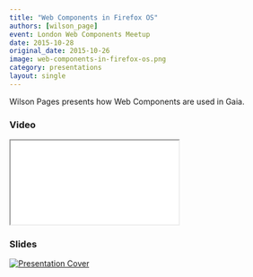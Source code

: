 ```yaml
---
title: "Web Components in Firefox OS"
authors: [wilson_page]
event: London Web Components Meetup
date: 2015-10-28
original_date: 2015-10-26
image: web-components-in-firefox-os.png
category: presentations
layout: single
---
```


Wilson Pages presents how Web Components are used in Gaia.

<!-- Excerpt -->

### Video

<div class="iframe-wrap">
    <iframe src="//air.mozilla.org/london-web-components-meetup-wilson-page-web-components-in-firefox-os-20151026/video/" itemprop="video"></iframe>
</div>

### Slides

<a href="//wilsonpage.github.io/presentations/web-components-in-production/">
    <img src="../../img/stories/web-components-in-firefox-os-cover.png" alt="Presentation Cover">
</a>
